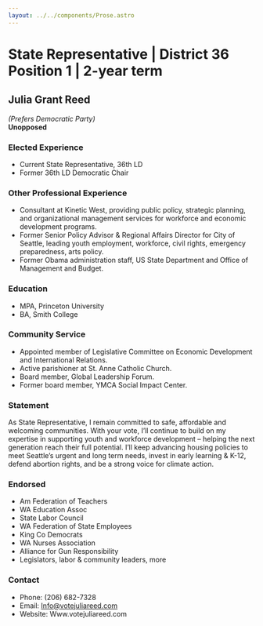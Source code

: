 ```yaml
---
layout: ../../components/Prose.astro
---
```


# State Representative | District 36 Position 1 | 2-year term

## Julia Grant Reed  
*(Prefers Democratic Party)*  
**Unopposed**

### Elected Experience
- Current State Representative, 36th LD
- Former 36th LD Democratic Chair

### Other Professional Experience
- Consultant at Kinetic West, providing public policy, strategic planning, and organizational management services for workforce and economic development programs.
- Former Senior Policy Advisor & Regional Affairs Director for City of Seattle, leading youth employment, workforce, civil rights, emergency preparedness, arts policy.
- Former Obama administration staff, US State Department and Office of Management and Budget.

### Education
- MPA, Princeton University  
- BA, Smith College

### Community Service
- Appointed member of Legislative Committee on Economic Development and International Relations.
- Active parishioner at St. Anne Catholic Church.
- Board member, Global Leadership Forum.
- Former board member, YMCA Social Impact Center.

### Statement
As State Representative, I remain committed to safe, affordable and welcoming communities. With your vote, I’ll continue to build on my expertise in supporting youth and workforce development – helping the next generation reach their full potential. I’ll keep advancing housing policies to meet Seattle’s urgent and long term needs, invest in early learning & K-12, defend abortion rights, and be a strong voice for climate action.

### Endorsed
- Am Federation of Teachers
- WA Education Assoc
- State Labor Council
- WA Federation of State Employees
- King Co Democrats
- WA Nurses Association
- Alliance for Gun Responsibility
- Legislators, labor & community leaders, more

### Contact
- Phone: (206) 682-7328  
- Email: Info@votejuliareed.com  
- Website: Www.votejuliareed.com

